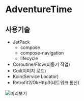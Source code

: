 # AdventureTime

## 사용기술
 - JetPack
    - compose
    - compose-navigation
    - lifecycle
 - Coroutine/Flow(비동기 작업)
 - Coil(이미지 로드)
 - Koin(Service Locator)
 - Retrofit2/OkHttp3(네트워크 통신)

![미리보기](preview/preview.gif)
